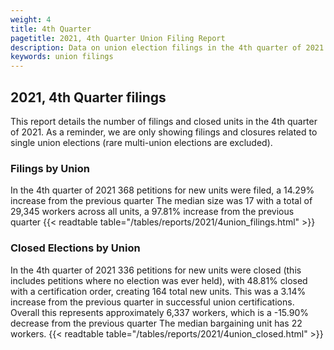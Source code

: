 ```yaml
---
weight: 4
title: 4th Quarter
pagetitle: 2021, 4th Quarter Union Filing Report
description: Data on union election filings in the 4th quarter of 2021
keywords: union filings
---
```


## 2021, 4th Quarter filings

This report details the number of filings and closed units in the 4th quarter of 2021. As a reminder, we are only showing filings and closures related to single union elections (rare multi-union elections are excluded).

### Filings by Union
In the 4th quarter of 2021 368 petitions for new units were filed, a 14.29% increase from the previous quarter The median size was 17 with a total of 29,345 workers across all units, a 97.81% increase from the previous quarter
{{< readtable table="/tables/reports/2021/4union_filings.html" >}}

### Closed Elections by Union
In the 4th quarter of 2021 336 petitions for new units were closed (this includes petitions where no election was ever held), with 48.81% closed with a certification order, creating 164 total new units. This was a 3.14% increase from the previous quarter in successful union certifications. Overall this represents approximately 6,337 workers, which is a -15.90% decrease from the previous quarter The median bargaining unit has 22 workers.
{{< readtable table="/tables/reports/2021/4union_closed.html" >}}
